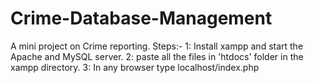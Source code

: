 # Crime-Database-Management
A mini project on Crime reporting.
Steps:-
1: Install xampp and start the Apache and MySQL server.
2: paste all the files in 'htdocs' folder in the xampp directory.
3: In any browser type localhost/index.php
